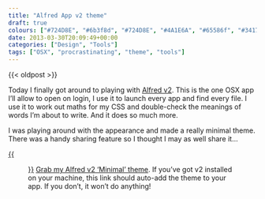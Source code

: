 ```yaml
---
title: "Alfred App v2 theme"
draft: true
colours: ["#724D8E", "#6b3f8d", "#724D8E", "#4A1E6A", "#65586f", "#34174a", "#7f6e8c"]
date: 2013-03-30T20:09:49+00:00
categories: ["Design", "Tools"]
tags: ["OSX", "procrastinating", "theme", "tools"]
---
```


{{< oldpost >}}

Today I finally got around to playing with [Alfred v2](http://www.alfredapp.com/). This is the one OSX app I’ll allow to open on login, I use it to launch every app and find every file. I use it to work out maths for my CSS and double-check the meanings of words I’m about to write. And it does so much more.

I was playing around with the appearance and made a really minimal theme. There was a handy sharing feature so I thought I may as well share it…

[{{<figure class="wp-caption aligncenter size-full wp-image-2677" alt="Minimal Alfred v2 theme" src="/images/2013/03/alfred-theme.png" width="730" height="540"  caption="Minimal Alfred v2 theme">}}](http://an.lklink.at/NwQZ)
[Grab my Alfred v2 ‘Minimal’ theme](http://an.lklink.at/NwQZ). If you’ve got v2 installed on your machine, this link should auto-add the theme to your app. If you don’t, it won’t do anything!

	